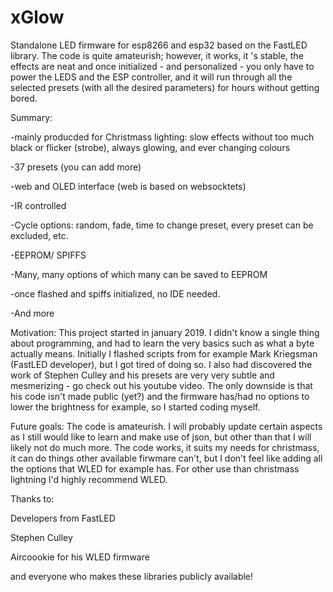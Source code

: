 # xGlow
 Standalone LED firmware for esp8266 and esp32 based on the FastLED library. The code is quite amateurish; however, it works, it 's stable, the effects are neat and once initialized - and personalized - you only have to power the LEDS and the ESP controller, and it will run through all the selected presets (with all the desired parameters) for hours without getting bored.

 Summary:

 -mainly producded for Christmass lighting: slow effects without too much black or flicker (strobe), always glowing, and ever changing colours

 -37 presets (you can add more)

 -web and OLED interface (web is based on websocktets)

 -IR controlled

 -Cycle options: random, fade, time to change preset, every preset can be excluded, etc.

 -EEPROM/ SPIFFS

 -Many, many options of which many can be saved to EEPROM

 -once flashed and spiffs initialized, no IDE needed.

 -And more

 Motivation:
This project started in january 2019. I didn't know a single thing about programming, and had to learn the very basics such as what a byte actually means. Initially I flashed scripts from for example Mark Kriegsman (FastLED developer),  but I got tired of doing so. I also had discovered the work of Stephen Culley and his presets are very very subtle and mesmerizing - go check out his youtube video. The only downside is that his code isn't made public (yet?) and the firmware has/had no options to lower the brightness for example, so I started coding myself.

Future goals:
The code is amateurish. I will probably update certain aspects as I still would like to learn and make use of json, but other than that I will likely not do much more. The code works, it suits my needs for christmass, it can do things other available firwmare can't, but I don't feel like adding all the options that WLED for example has. For other use than christmass lightning I'd highly recommend WLED. 

Thanks to:

Developers from FastLED

Stephen Culley 

Aircoookie for his WLED firmware

and everyone who makes these libraries publicly available!


